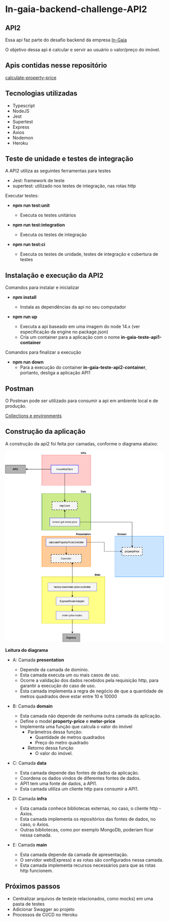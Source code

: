 # In-gaia-backend-challenge-**API2**

## API2

Essa api faz parte do desafio backend da empresa [In-Gaia](https://github.com/ingaia/backend-challenge)

O objetivo dessa api é calcular e servir ao usuário o valor/preço do imóvel.

## Apis contidas nesse repositório

[calculate-property-price](./requirements/calculate-property-price.md)

## Tecnologias utilizadas

  - Typescript
  - NodeJS
  - Jest
  - Supertest
  - Express
  - Axios
  - Nodemon
  - Heroku

## Teste de unidade e testes de integração

A API2 utiliza as seguintes ferramentas para testes

  - Jest: framework de teste
  - supertest: utilizado nos testes de integração, nas rotas http

Executar testes: 

  - **npm run test:unit**
    - Executa os testes unitários

  - **npm run test:integration**
    - Executa os testes de integração

  - **npm run test:ci**
    - Executa os testes de unidade, testes de integração e cobertura de testes

## Instalação e execução da API2

Comandos para instalar e inicializar

 - **npm install**
   - Instala as dependências da api no seu computador
 
 - **npm run up**
   - Executa a api baseado em uma imagem do node 14.x (ver especificação da engine no package.json)
   - Cria um container para a aplicação com o nome **in-gaia-teste-api1-container**
  
Comandos para finalizar a execução

  - **npm run down**
    - Para a execução do container **in-gaia-teste-api2-container**, portanto, desliga a aplicação API1

## Postman

O Postman pode ser utilizado para consumir a api em ambiente local e de produção.

[Collections e environments](./postman)

## Construção da aplicação

A construção da api2 foi feita por camadas, conforme o diagrama abaixo: 

[![alt text](./public/img/api2-arch-diagram.png "Veja o diagrama no draw.io")](https://drive.google.com/file/d/1SMhHeXSmIa9lMosHK30CfixDfu5T9lfZ/view?usp=sharing)

**Leitura do diagrama**

 - A: Camada **presentation**
    - Depende da camada de domínio.
    - Esta camada executa um ou mais casos de uso.
    - Ocorre a validação dos dados recebidos pela requisição http, para garantir a execução do caso de uso.
    - Esta camada implementa a regra de negócio de que a quantidade de metros quadrados deve estar entre 10 e 10000

 - B: Camada **domain**
    - Esta camada não depende de nenhuma outra camada da aplicação.
    - Define o model __property-price__ e __meter-price__
    - Implementa uma função que calcula o valor do imóvel
      - Parâmetros dessa função:
        - Quantidade de metros quadrados
        - Preço do metro quadrado
      - Retorno dessa função
        - O valor do imóvel.
  
 - C: Camada **data**
    - Esta camada depende das fontes de dados da aplicação.
    - Coordena os dados vindos de diferentes fontes de dados.
    - API1 tem uma fonte de dados, a API1.
    - Esta camada utiliza um cliente http para consumir a API1.
     
 - D: Camada **infra**
    - Esta camada conhece bibliotecas externas, no caso, o cliente http - Axios.
    - Esta camada implementa os repositórios das fontes de dados, no caso, o Axios.
    - Outras bibliotecas, como por exemplo MongoDb, poderiam ficar nessa camada.
  
 - E: Camada **main**
    - Esta camada depende da camada de apresentação.
    - O servidor web(Express) e as rotas são configurados nessa camada.
    - Esta camada implementa recursos necessários para que as rotas http funcionem.

## Próximos passos

 - Centralizar arquivos de teste(e relacionados, como mocks) em uma pasta de testes
 - Adicionar Swagger ao projeto
 - Processos de CI/CD no Heroku